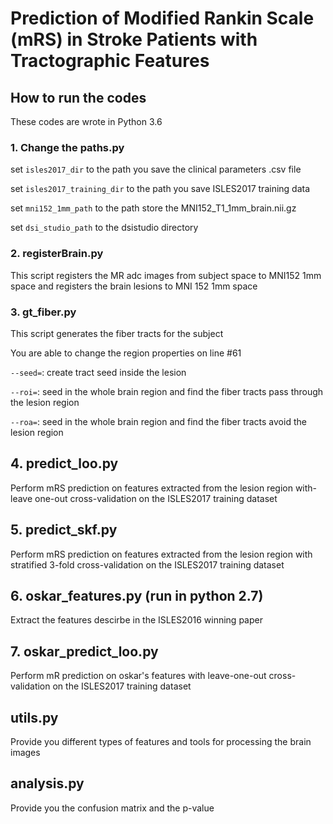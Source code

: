 # Prediction of Modified Rankin Scale (mRS) in Stroke Patients with Tractographic Features

## How to run the codes

These codes are wrote in Python 3.6

### 1. Change the paths.py

set `isles2017_dir` to the path you save the clinical parameters .csv file

set `isles2017_training_dir` to the path you save ISLES2017 training data

set `mni152_1mm_path` to the path store the MNI152_T1_1mm_brain.nii.gz

set `dsi_studio_path` to the dsistudio directory

### 2. registerBrain.py

This script registers the MR adc images from subject space to MNI152 1mm space and registers the brain lesions to MNI 152 1mm space

### 3. gt_fiber.py

This script generates the fiber tracts for the subject

You are able to change the region properties on line #61

`--seed=`: create tract seed inside the lesion 

`--roi=`: seed in the whole brain region and find the fiber tracts pass through the lesion region

`--roa=`: seed in the whole brain region and find the fiber tracts avoid the lesion region 

## 4. predict_loo.py

Perform mRS prediction on features extracted from the lesion region with-leave one-out cross-validation on the ISLES2017 training dataset

## 5. predict_skf.py

Perform mRS prediction on features extracted from the lesion region with stratified 3-fold cross-validation on the ISLES2017 training dataset

## 6. oskar_features.py (run in python 2.7)

Extract the features descirbe in the ISLES2016 winning paper

## 7. oskar_predict_loo.py

Perform mR prediction on oskar's features with leave-one-out cross-validation on the ISLES2017 training dataset

## utils.py

Provide you different types of features and tools for processing the brain images

## analysis.py

Provide you the confusion matrix and the p-value

